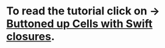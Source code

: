 # To read the tutorial click on -> [Buttoned up Cells with Swift closures](http://candycode.io/how-to-properly-do-buttons-in-table-view-cells-using-swift-closures/).
